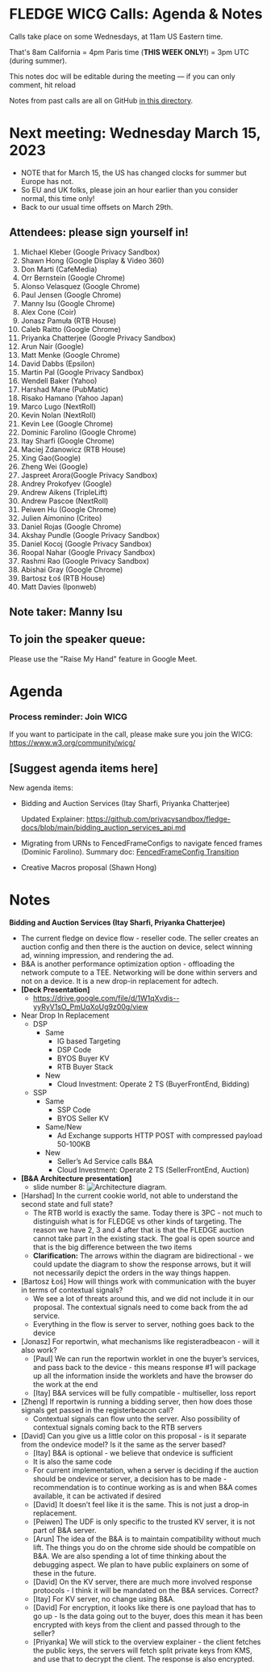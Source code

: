 # FLEDGE WICG Calls: Agenda & Notes

Calls take place on some Wednesdays, at 11am US Eastern time.

That's 8am California = 4pm Paris time (**THIS WEEK ONLY!**) = 3pm UTC (during summer).

This notes doc will be editable during the meeting — if you can only comment, hit reload

Notes from past calls are all on GitHub [in this directory](https://github.com/WICG/turtledove/tree/main/meetings).


# Next meeting: Wednesday March 15, 2023



*   NOTE that for March 15, the US has changed clocks for summer but Europe has not.
*   So EU and UK folks, please join an hour earlier than you consider normal, this time only!
*   Back to our usual time offsets on March 29th.


## Attendees: please sign yourself in!	



1. Michael Kleber (Google Privacy Sandbox)
2. Shawn Hong (Google Display & Video 360)
3. Don Marti (CafeMedia)
4. Orr Bernstein (Google Chrome)
5. Alonso Velasquez (Google Chrome)
6. Paul Jensen (Google Chrome)
7. Manny Isu (Google Chrome)
8. Alex Cone (Coir)
9. Jonasz Pamuła (RTB House)
10. Caleb Raitto (Google Chrome)
11. Priyanka Chatterjee (Google Privacy Sandbox)
12. Arun Nair (Google)
13. Matt Menke (Google Chrome)
14. David Dabbs (Epsilon)
15. Martin Pal (Google Privacy Sandbox)
16. Wendell Baker (Yahoo)
17. Harshad Mane (PubMatic)
18. Risako Hamano (Yahoo Japan)
19. Marco Lugo (NextRoll)
20. Kevin Nolan (NextRoll)
21. Kevin Lee (Google Chrome)
22. Dominic Farolino (Google Chrome)
23. Itay Sharfi (Google Chrome)
24. Maciej Zdanowicz (RTB House)
25. Xing Gao(Google)
26. Zheng Wei (Google)
27. Jaspreet Arora(Google Privacy Sandbox)
28. Andrey Prokofyev (Google)
29. Andrew Aikens (TripleLift)
30. Andrew Pascoe (NextRoll)
31. Peiwen Hu (Google Chrome)
32. Julien Aimonino (Criteo)
33. Daniel Rojas (Google Chrome)
34. Akshay Pundle (Google Privacy Sandbox)
35. Daniel Kocoj (Google Privacy Sandbox)
36. Roopal Nahar (Google Privacy Sandbox)
37. Rashmi Rao (Google Privacy Sandbox)
38. Abishai Gray (Google Chrome)
39. Bartosz Łoś (RTB House)
40. Matt Davies (Iponweb)


## Note taker: Manny Isu


## To join the speaker queue:

Please use the "Raise My Hand" feature in Google Meet.


# Agenda


### Process reminder: Join WICG

If you want to participate in the call, please make sure you join the WICG: https://www.w3.org/community/wicg/ 


## [Suggest agenda items here]

New agenda items:



*   Bidding and Auction Services (Itay Sharfi, Priyanka Chatterjee) 

    Updated Explainer: https://github.com/privacysandbox/fledge-docs/blob/main/bidding_auction_services_api.md

*   Migrating from URNs to FencedFrameConfigs to navigate fenced frames (Dominic Farolino). Summary doc: [FencedFrameConfig Transition](https://docs.google.com/document/d/1a6DFN3d4EEuWFM8lnk7uCeRmPFwniTGirilG33DjOM8/edit#)
*   Creative Macros proposal (Shawn Hong)


# Notes

**Bidding and Auction Services (Itay Sharfi, Priyanka Chatterjee)**



*   The current fledge on device flow - reseller code. The seller creates an auction config and then there is the auction on device, select winning ad, winning impression, and rendering the ad.
*   B&A is another performance optimization option - offloading the network compute to a TEE. Networking will be done within servers and not on a device. It is a new drop-in replacement for adtech.
*   **[Deck Presentation]**
    *   https://drive.google.com/file/d/1W1qXvdis--yyRyV1sO_PmUqXoUg9z00g/view
*   Near Drop In Replacement
    *   DSP
        *   Same
            *   IG based Targeting
            *   DSP Code
            *   BYOS Buyer KV
            *   RTB Buyer Stack
        *   New
            *   Cloud Investment: Operate 2 TS (BuyerFrontEnd, Bidding)
    *   SSP
        *   Same
            *   SSP Code
            *   BYOS Seller KV
        *   Same/New
            *   Ad Exchange supports HTTP POST with compressed payload 50-100KB
        *   New
            *   Seller’s Ad Service calls B&A
            *   Cloud Investment: Operate 2 TS (SellerFrontEnd, Auction)
*   **[B&A Architecture presentation]**
    *    slide number 8: ![Architecture diagram.](https://github.com/privacysandbox/fledge-docs/blob/main/images/unified-contextual-remarketing-bidding-auction-services.png)
*   [Harshad] In the current cookie world, not able to understand the second state and full state?
    *   The RTB world is exactly the same. Today there is 3PC - not much to distinguish what is for FLEDGE vs other kinds of targeting. The reason we have 2, 3 and 4 after that is that the FLEDGE auction cannot take part in the existing stack. The goal is open source and that is the big difference between the two items
    *   **Clarification:** The arrows within the diagram are bidirectional - we could update the diagram to show the response arrows, but it will not necessarily depict the orders in the way things happen.
*   [Bartosz Łoś] How will things work with communication with the buyer in terms of contextual signals? 
    *   We see a lot of threats around this, and we did not include it in our proposal. The contextual signals need to come back from the ad service.
    *   Everything in the flow is server to server, nothing goes back to the device
*   [Jonasz] For reportwin, what mechanisms like registeradbeacon - will it also work?
    *   [Paul] We can run the reportwin worklet in one the buyer’s services, and pass back to the device - this means response #1 will package up all the information inside the worklets and have the browser do the work at the end
    *   [Itay] B&A services will be fully compatible - multiseller, loss report
*   [Zheng] If reportwin is running a bidding server, then how does those signals get passed in the registerbeacon call?
    *   Contextual signals can flow unto the server. Also possibility of contextual signals coming back to the RTB servers
*   [David] Can you give us a little color on this proposal - is it separate from the ondevice model? Is it the same as the server based?
    *   [Itay] B&A is optional - we believe that ondevice is sufficient
    *   It is also the same code
    *   For current implementation, when a server is deciding if the auction should be ondevice or server, a decision has to be made - recommendation is to continue working as is and when B&A comes available, it can be activated if desired
    *   [David] It doesn’t feel like it is the same. This is not just a drop-in replacement.
    *   [Peiwen] The UDF is only specific to the trusted KV server, it is not part of B&A server.
    *   [Arun] The idea of the B&A is to maintain compatibility without much lift. The things you do on the chrome side should be compatible on B&A. We are also spending a lot of time thinking about the debugging aspect. We plan to have public explainers on some of these in the future.
    *   [David] On the KV server, there are much more involved response protocols - I think it will be mandated on the B&A services. Correct?
    *   [Itay] For KV server, no change using B&A. 
    *   [David] For encryption, it looks like there is one payload that has to go up - Is the data going out to the buyer, does this mean it has been encrypted with keys from the client and passed through to the seller?
    *   [Priyanka] We will stick to the overview explainer - the client fetches the public keys, the servers will fetch split private keys from KMS, and use that to decrypt the client. The response is also encrypted.
